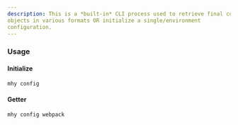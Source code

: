 ```yaml
---
description: This is a *built-in* CLI process used to retrieve final config
objects in various formats OR initialize a single/environment
configuration.
---
```


### Usage

#### Initialize
```bash
mhy config
```

#### Getter
```bash
mhy config webpack
```